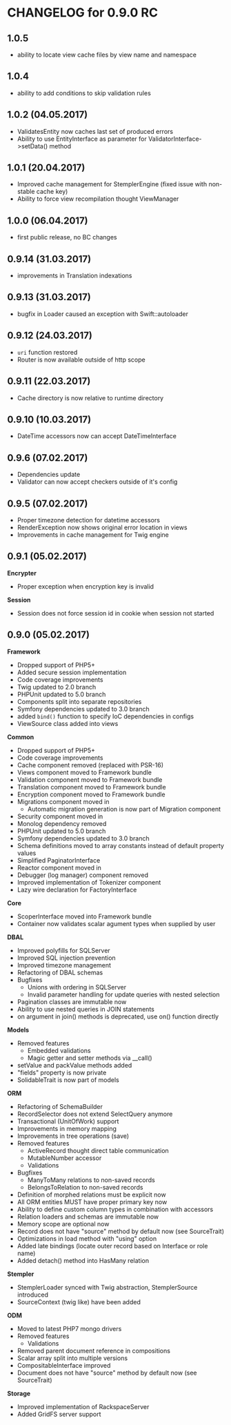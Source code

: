 CHANGELOG for 0.9.0 RC
======================
1.0.5
-----
- ability to locate view cache files by view name and namespace

1.0.4
-----
- ability to add conditions to skip validation rules

1.0.2 (04.05.2017)
-----
- ValidatesEntity now caches last set of produced errors
- Ability to use EntityInterface as parameter for ValidatorInterface->setData() method

1.0.1 (20.04.2017)
-----
- Improved cache management for StemplerEngine (fixed issue with non-stable cache key)
- Ability to force view recompilation thought ViewManager

1.0.0 (06.04.2017)
-----
- first public release, no BC changes

0.9.14 (31.03.2017)
-----
- improvements in Translation indexations

0.9.13 (31.03.2017)
-----
- bugfix in Loader caused an exception with Swift::autoloader

0.9.12 (24.03.2017)
-----
- `uri` function restored
- Router is now available outside of http scope

0.9.11 (22.03.2017)
-----
- Cache directory is now relative to runtime directory

0.9.10 (10.03.2017)
-----
- DateTime accessors now can accept DateTimeInterface

0.9.6 (07.02.2017)
-----
* Dependencies update
* Validator can now accept checkers outside of it's config

0.9.5 (07.02.2017)
-----
* Proper timezone detection for datetime accessors
* RenderException now shows original error location in views
* Improvements in cache management for Twig engine

0.9.1 (05.02.2017)
-----
**Encrypter**
  * Proper exception when encryption key is invalid
  
**Session**
  * Session does not force session id in cookie when session not started

0.9.0 (05.02.2017)
-----
**Framework**
  * Dropped support of PHP5+
  * Added secure session implementation
  * Code coverage improvements
  * Twig updated to 2.0 branch
  * PHPUnit updated to 5.0 branch
  * Components split into separate repositories
  * Symfony dependencies updated to 3.0 branch
  * added `bind()` function to specify IoC dependencies in configs
  * ViewSource class added into views

**Common**
  * Dropped support of PHP5+
  * Code coverage improvements
  * Cache component removed (replaced with PSR-16)
  * Views component moved to Framework bundle
  * Validation component moved to Framework bundle
  * Translation component moved to Framework bundle
  * Encryption component moved to Framework bundle
  * Migrations component moved in
    * Automatic migration generation is now part of Migration component
  * Security component moved in
  * Monolog dependency removed
  * PHPUnit updated to 5.0 branch
  * Symfony dependencies updated to 3.0 branch
  * Schema definitions moved to array constants instead of default property values
  * Simplified PaginatorInterface
  * Reactor component moved in
  * Debugger (log manager) component removed 
  * Improved implementation of Tokenizer component
  * Lazy wire declaration for FactoryInterface

**Core**
  * ScoperInterface moved into Framework bundle
  * Container now validates scalar agument types when supplied by user

**DBAL** 
  * Improved polyfills for SQLServer
  * Improved SQL injection prevention
  * Improved timezone management
  * Refactoring of DBAL schemas
  * Bugfixes
    * Unions with ordering in SQLServer
    * Invalid parameter handling for update queries with nested selection
  * Pagination classes are immutable now
  * Ability to use nested queries in JOIN statements
  * on argument in join() methods is deprecated, use on() function directly

**Models**
  * Removed features
    * Embedded validations
    * Magic getter and setter methods via __call()
  * setValue and packValue methods added
  * "fields" property is now private
  * SolidableTrait is now part of models

**ORM**
  * Refactoring of SchemaBuilder
  * RecordSelector does not extend SelectQuery anymore
  * Transactional (UnitOfWork) support
  * Improvements in memory mapping
  * Improvements in tree operations (save)
  * Removed features
    * ActiveRecord thought direct table communication
    * MutableNumber accessor
    * Validations
  * Bugfixes
    * ManyToMany relations to non-saved records
    * BelongsToRelation to non-saved records
  * Definition of morphed relations must be explicit now
  * All ORM entities MUST have proper primary key now
  * Ability to define custom column types in combination with accessors
  * Relation loaders and schemas are immutable now
  * Memory scope are optional now
  * Record does not have "source" method by default now (see SourceTrait)
  * Optimizations in load method with "using" option
  * Added late bindings (locate outer record based on Interface or role name)
  * Added detach() method into HasMany relation
    
**Stempler**
  * StemplerLoader synced with Twig abstraction, StemplerSource introduced
  * SourceContext (twig like) have been added
  
**ODM**
   * Moved to latest PHP7 mongo drivers
   * Removed features
     * Validations
   * Removed parent document reference in compositions
   * Scalar array split into multiple versions
   * CompositableInterface improved
   * Document does not have "source" method by default now (see SourceTrait)
   
**Storage**
   * Improved implementation of RackspaceServer
   * Added GridFS server support
